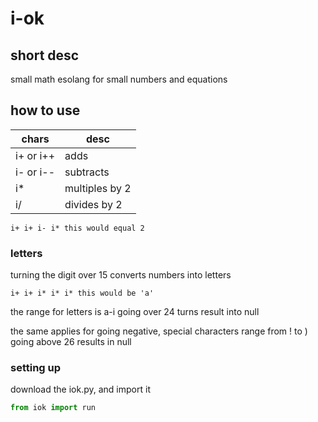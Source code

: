 # i-ok

## short desc
small math esolang for small numbers and equations

## how to use
| chars   | desc |
| --------| --------|
| i+ or i++| adds    |
| i- or i--| subtracts|
| i*      | multiples by 2|
| i/      | divides by 2|

```
i+ i+ i- i* this would equal 2
```
### letters
turning the digit over 15 converts numbers into letters
```
i+ i+ i* i* i* this would be 'a'
```
the range for letters is a-i
going over 24 turns result into null

the same applies for going negative, special characters range from ! to  )  going above 26 results in null

### setting up
download the iok.py, and import it
``` python
from iok import run
```

